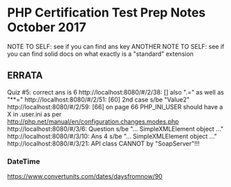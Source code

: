 # PHP Certification Test Prep Notes October 2017

NOTE TO SELF: see if you can find ans key
ANOTHER NOTE TO SELF: see if you can find solid docs on what exactly is a "standard" extension


## ERRATA
Quiz #5: correct ans is 6
http://localhost:8080/#/2/38: [] also ".=" as well as "**="
http://localhost:8080/#/2/51: [60] 2nd case s/be "Value2"
http://localhost:8080/#/2/59: [66] on page 66 PHP_INI_USER should have a X in .user.ini as per http://php.net/manual/en/configuration.changes.modes.php
http://localhost:8080/#/3/6: Question s/be "... SimpleXMLElement object ..."
http://localhost:8080/#/3/10: Ans 4 s/be "... SimpleXMLElement object ..."
http://localhost:8080/#/3/21: API class CANNOT by "SoapServer"!!!

### DateTime
https://www.convertunits.com/dates/daysfromnow/90

